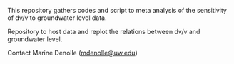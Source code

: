 This repository gathers codes and script to meta analysis of the sensitivity of dv/v to groundwater level data.

Repository to host data and replot the relations between dv/v and groundwater level.

Contact Marine Denolle (mdenolle@uw.edu)

